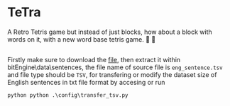 # TeTra
A Retro Tetris game but instead of just blocks, how about a block with words on it, with a new word base tetris game. 🎉 🎉

##
Firstly make sure to download the [file](https://tatoeba.org/en/downloads), then extract it within bitEngine\data\sentences, the file name of source file is `eng_sentence.tsv` and file type should be ` TSV `, for transfering or modify the dataset size of English sentences in txt file format by accesing or run
```python
python python .\config\transfer_tsv.py
```
##